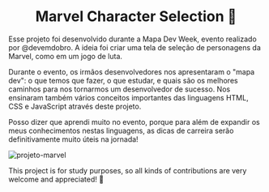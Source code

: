 <h1 align="center"> 
   Marvel Character Selection 🦸
</h1>

Esse projeto foi desenvolvido durante a Mapa Dev Week, evento realizado por @devemdobro. A ideia foi criar uma tela de seleção de personagens da Marvel, como em um jogo de luta.

Durante o evento, os irmãos desenvolvedores nos apresentaram o "mapa dev": o que temos que fazer, o que estudar, e quais são os melhores caminhos para nos tornarmos um desenvolvedor de sucesso.
Nos ensinaram também vários conceitos importantes das linguagens HTML, CSS e JavaScript através deste projeto.

Posso dizer que aprendi muito no evento, porque para além de expandir os meus conhecimentos nestas linguagens, as dicas de carreira serão definitivamente muito úteis na jornada!

![projeto-marvel](https://user-images.githubusercontent.com/105990622/181688524-504363f3-62fe-4c49-80b3-a7a8d45de18e.png)

This project is for study purposes, so all kinds of contributions are very welcome and appreciated! 🤝

